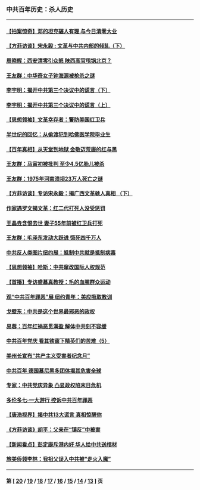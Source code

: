 ### 中共百年历史：杀人历史
---
#### [【拍案惊奇】邓的坦克碾人有理 与今日清零大业](../../pages/nf1176106/n13729574.md?06240430) 
#### [【方菲访谈】宋永毅 : 文革与中共内部的倾轧（下）](../../pages/nf1176106/n13486836.md?06240430) 
#### [周晓辉：西安清零引众怒 陕西高官甩锅北京？](../../pages/nf1176106/n13484627.md?06240430) 
#### [王友群：中华奇女子钟海源被枪杀之谜](../../pages/nf1176106/n13430555.md?06240430) 
#### [李宇明：揭开中共第三个决议中的谎言（下）](../../pages/nf1176106/n13389389.md?06240430) 
#### [李宇明：揭开中共第三个决议中的谎言（上）](../../pages/nf1176106/n13388697.md?06240430) 
#### [【思想领袖】文革幸存者：警防美国红卫兵](../../pages/nf1176106/n13339289.md?06240430) 
#### [半世纪的回忆：从偷渡犯到哈佛医学院毕业生](../../pages/nf1176106/n13345328.md?06240430) 
#### [【百年真相】从天堂到地狱 金敬迈荒唐的红与黑](../../pages/nf1176106/n13336995.md?06240430) 
#### [王友群：马寅初被批判 至少4.5亿胎儿被杀](../../pages/nf1176106/n13260313.md?06240430) 
#### [王友群：1975年河南溃坝23万人死亡之谜](../../pages/nf1176106/n13231576.md?06240430) 
#### [【方菲访谈】专访宋永毅：揭广西文革骇人真相 （下）](../../pages/nf1176106/n13209074.md?06240430) 
#### [作家遇罗文揭文革：红二代打死人没受惩罚](../../pages/nf1176106/n13205254.md?06240430) 
#### [王晶垚含恨去世 妻子55年前被红卫兵打死](../../pages/nf1176106/n13203590.md?06240430) 
#### [王友群：毛泽东发动大跃进 饿死四千万人](../../pages/nf1176106/n13177158.md?06240430) 
#### [中共反人类图片纽约展：抵制中共就是抵制病毒](../../pages/nf1176106/n13115371.md?06240430) 
#### [【思想领袖】哈斯：中共窜改国际人权规范](../../pages/nf1176106/n13053647.md?06240430) 
#### [【首播】专访盛慕真教授：毛的血腥群众运动](../../pages/nf1176106/n13091782.md?06240430) 
#### [观“中共百年罪恶”展 纽约青年：美应吸取教训](../../pages/nf1176106/n13085246.md?06240430) 
#### [戈壁东：中共是这个世界最邪恶的政权](../../pages/nf1176106/n13085641.md?06240430) 
#### [易蓉：百年红祸恶贯满盈 解体中共刻不容缓](../../pages/nf1176106/n13084455.md?06240430) 
#### [中共百年党庆 看其铁窗下精英们的苦难（5）](../../pages/nf1176106/n13076766.md?06240430) 
#### [美州长宣布“共产主义受害者纪念月”](../../pages/nf1176106/n13074024.md?06240430) 
#### [中共百年 德国慕尼黑多团体揭其危害全球](../../pages/nf1176106/n13068873.md?06240430) 
#### [专家：中共党庆异象 凸显政权陷末日危机](../../pages/nf1176106/n13067084.md?06240430) 
#### [多伦多七·一大游行 控诉中共百年罪恶](../../pages/nf1176106/n13062043.md?06240430) 
#### [【唐浩视界】揭中共13大谎言 真相惊醒你](../../pages/nf1176106/n13065208.md?06240430) 
#### [《方菲访谈》胡平：父亲在“镇反”中被害](../../pages/nf1176106/n13064114.md?06240430) 
#### [【新闻看点】彭定康斥港内奸 华人给中共送棺材](../../pages/nf1176106/n13064230.md?06240430) 
#### [旅美侨领李林：我祖父误入中共被“走火入魔”](../../pages/nf1176106/n13062777.md?06240430) 

---
#### 第 [ [20](./20.md?06240430) / [19](./19.md?06240430) / [18](./18.md?06240430) / [17](./17.md?06240430) / [16](./16.md?06240430) / [15](./15.md?06240430) / [14](./14.md?06240430) / [13](./13.md?06240430) ] 页

